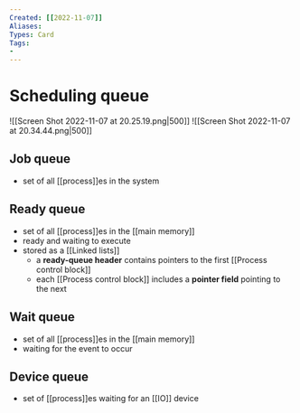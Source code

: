 ```yaml
---
Created: [[2022-11-07]]
Aliases: 
Types: Card
Tags: 
- 
---
```

# Scheduling queue
![[Screen Shot 2022-11-07 at 20.25.19.png|500]]
![[Screen Shot 2022-11-07 at 20.34.44.png|500]]
## Job queue
- set of all [[process]]es in the system
## Ready queue
- set of all [[process]]es in the [[main memory]]
- ready and waiting to execute
- stored as a [[Linked lists]]
	- a **ready-queue header** contains pointers to the first [[Process control block]]
	- each [[Process control block]] includes a **pointer field** pointing to the next
## Wait queue
- set of all [[process]]es in the [[main memory]]
- waiting for the event to occur
## Device queue
- set of [[process]]es waiting for an [[IO]] device